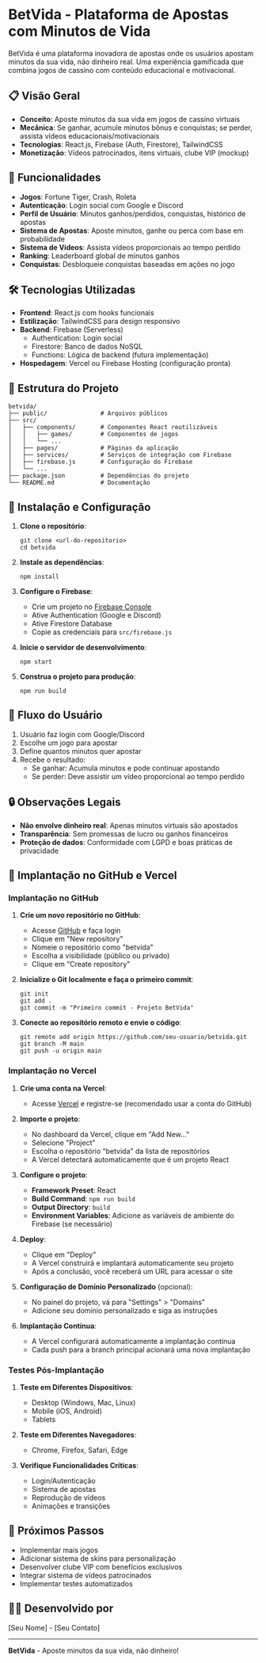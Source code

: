 # BetVida - Plataforma de Apostas com Minutos de Vida

BetVida é uma plataforma inovadora de apostas onde os usuários apostam minutos da sua vida, não dinheiro real. Uma experiência gamificada que combina jogos de cassino com conteúdo educacional e motivacional.

## 📋 Visão Geral

- **Conceito**: Aposte minutos da sua vida em jogos de cassino virtuais
- **Mecânica**: Se ganhar, acumule minutos bônus e conquistas; se perder, assista vídeos educacionais/motivacionais
- **Tecnologias**: React.js, Firebase (Auth, Firestore), TailwindCSS
- **Monetização**: Vídeos patrocinados, itens virtuais, clube VIP (mockup)

## 🚀 Funcionalidades

- **Jogos**: Fortune Tiger, Crash, Roleta
- **Autenticação**: Login social com Google e Discord
- **Perfil de Usuário**: Minutos ganhos/perdidos, conquistas, histórico de apostas
- **Sistema de Apostas**: Aposte minutos, ganhe ou perca com base em probabilidade
- **Sistema de Vídeos**: Assista vídeos proporcionais ao tempo perdido
- **Ranking**: Leaderboard global de minutos ganhos
- **Conquistas**: Desbloqueie conquistas baseadas em ações no jogo

## 🛠️ Tecnologias Utilizadas

- **Frontend**: React.js com hooks funcionais
- **Estilização**: TailwindCSS para design responsivo
- **Backend**: Firebase (Serverless)
  - Authentication: Login social
  - Firestore: Banco de dados NoSQL
  - Functions: Lógica de backend (futura implementação)
- **Hospedagem**: Vercel ou Firebase Hosting (configuração pronta)

## 📁 Estrutura do Projeto

```
betvida/
├── public/               # Arquivos públicos
├── src/
│   ├── components/       # Componentes React reutilizáveis
│   │   ├── games/        # Componentes de jogos
│   │   └── ...
│   ├── pages/            # Páginas da aplicação
│   ├── services/         # Serviços de integração com Firebase
│   ├── firebase.js       # Configuração do Firebase
│   └── ...
├── package.json          # Dependências do projeto
└── README.md             # Documentação
```

## 🔧 Instalação e Configuração

1. **Clone o repositório**:
   ```
   git clone <url-do-repositorio>
   cd betvida
   ```

2. **Instale as dependências**:
   ```
   npm install
   ```

3. **Configure o Firebase**:
   - Crie um projeto no [Firebase Console](https://console.firebase.google.com/)
   - Ative Authentication (Google e Discord)
   - Ative Firestore Database
   - Copie as credenciais para `src/firebase.js`

4. **Inicie o servidor de desenvolvimento**:
   ```
   npm start
   ```

5. **Construa o projeto para produção**:
   ```
   npm run build
   ```

## 📱 Fluxo do Usuário

1. Usuário faz login com Google/Discord
2. Escolhe um jogo para apostar
3. Define quantos minutos quer apostar
4. Recebe o resultado:
   - Se ganhar: Acumula minutos e pode continuar apostando
   - Se perder: Deve assistir um vídeo proporcional ao tempo perdido

## 🔒 Observações Legais

- **Não envolve dinheiro real**: Apenas minutos virtuais são apostados
- **Transparência**: Sem promessas de lucro ou ganhos financeiros
- **Proteção de dados**: Conformidade com LGPD e boas práticas de privacidade

## 🚀 Implantação no GitHub e Vercel

### Implantação no GitHub

1. **Crie um novo repositório no GitHub**:
   - Acesse [GitHub](https://github.com/) e faça login
   - Clique em "New repository"
   - Nomeie o repositório como "betvida"
   - Escolha a visibilidade (público ou privado)
   - Clique em "Create repository"

2. **Inicialize o Git localmente e faça o primeiro commit**:
   ```
   git init
   git add .
   git commit -m "Primeiro commit - Projeto BetVida"
   ```

3. **Conecte ao repositório remoto e envie o código**:
   ```
   git remote add origin https://github.com/seu-usuario/betvida.git
   git branch -M main
   git push -u origin main
   ```

### Implantação no Vercel

1. **Crie uma conta na Vercel**:
   - Acesse [Vercel](https://vercel.com/) e registre-se (recomendado usar a conta do GitHub)

2. **Importe o projeto**:
   - No dashboard da Vercel, clique em "Add New..."
   - Selecione "Project"
   - Escolha o repositório "betvida" da lista de repositórios
   - A Vercel detectará automaticamente que é um projeto React

3. **Configure o projeto**:
   - **Framework Preset**: React
   - **Build Command**: `npm run build`
   - **Output Directory**: `build`
   - **Environment Variables**: Adicione as variáveis de ambiente do Firebase (se necessário)

4. **Deploy**:
   - Clique em "Deploy"
   - A Vercel construirá e implantará automaticamente seu projeto
   - Após a conclusão, você receberá um URL para acessar o site

5. **Configuração de Domínio Personalizado** (opcional):
   - No painel do projeto, vá para "Settings" > "Domains"
   - Adicione seu domínio personalizado e siga as instruções

6. **Implantação Contínua**:
   - A Vercel configurará automaticamente a implantação contínua
   - Cada push para a branch principal acionará uma nova implantação

### Testes Pós-Implantação

1. **Teste em Diferentes Dispositivos**:
   - Desktop (Windows, Mac, Linux)
   - Mobile (iOS, Android)
   - Tablets

2. **Teste em Diferentes Navegadores**:
   - Chrome, Firefox, Safari, Edge

3. **Verifique Funcionalidades Críticas**:
   - Login/Autenticação
   - Sistema de apostas
   - Reprodução de vídeos
   - Animações e transições

## 🥇 Próximos Passos

- Implementar mais jogos
- Adicionar sistema de skins para personalização
- Desenvolver clube VIP com benefícios exclusivos
- Integrar sistema de vídeos patrocinados
- Implementar testes automatizados

## 👨‍💻 Desenvolvido por

[Seu Nome] - [Seu Contato]

---

**BetVida** - Aposte minutos da sua vida, não dinheiro!

